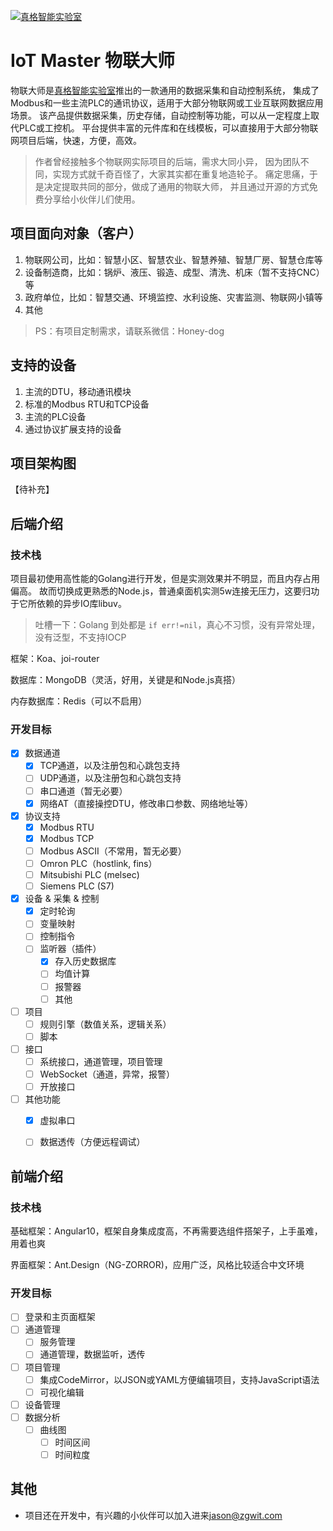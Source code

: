 
[![真格智能实验室](https://labs.zgwit.com/logo.png)](https://labs.zgwit.com)

# IoT Master 物联大师

物联大师是[真格智能实验室](https://labs.zgwit.com)推出的一款通用的数据采集和自动控制系统，
集成了Modbus和一些主流PLC的通讯协议，适用于大部分物联网或工业互联网数据应用场景。
该产品提供数据采集，历史存储，自动控制等功能，可以从一定程度上取代PLC或工控机。
平台提供丰富的元件库和在线模板，可以直接用于大部分物联网项目后端，快速，方便，高效。

>作者曾经接触多个物联网实际项目的后端，需求大同小异，
因为团队不同，实现方式就千奇百怪了，大家其实都在重复地造轮子。
痛定思痛，于是决定提取共同的部分，做成了通用的物联大师，
并且通过开源的方式免费分享给小伙伴儿们使用。

## 项目面向对象（客户）
1. 物联网公司，比如：智慧小区、智慧农业、智慧养殖、智慧厂房、智慧仓库等
2. 设备制造商，比如：锅炉、液压、锻造、成型、清洗、机床（暂不支持CNC）等
3. 政府单位，比如：智慧交通、环境监控、水利设施、灾害监测、物联网小镇等
4. 其他

>PS：有项目定制需求，请联系微信：Honey-dog


## 支持的设备
1. 主流的DTU，移动通讯模块
2. 标准的Modbus RTU和TCP设备
3. 主流的PLC设备
4. 通过协议扩展支持的设备

## 项目架构图

【待补充】



## 后端介绍

### 技术栈

项目最初使用高性能的Golang进行开发，但是实测效果并不明显，而且内存占用偏高。
故而切换成更熟悉的Node.js，普通桌面机实测5w连接无压力，这要归功于它所依赖的异步IO库libuv。

>吐槽一下：Golang 到处都是 `if err!=nil`，真心不习惯，没有异常处理，没有泛型，不支持IOCP

框架：Koa、joi-router

数据库：MongoDB（灵活，好用，关键是和Node.js真搭）

内存数据库：Redis（可以不启用）

### 开发目标
- [x] 数据通道
  - [x] TCP通道，以及注册包和心跳包支持
  - [ ] UDP通道，以及注册包和心跳包支持
  - [ ] 串口通道（暂无必要）
  - [x] 网络AT（直接操控DTU，修改串口参数、网络地址等）
- [x] 协议支持
  - [x] Modbus RTU
  - [x] Modbus TCP
  - [ ] Modbus ASCII（不常用，暂无必要）
  - [ ] Omron PLC（hostlink, fins）
  - [ ] Mitsubishi PLC (melsec)
  - [ ] Siemens PLC (S7)
- [x] 设备 & 采集 & 控制
  - [x] 定时轮询
  - [ ] 变量映射
  - [ ] 控制指令
  - [ ] 监听器（插件）
    - [x] 存入历史数据库
    - [ ] 均值计算
    - [ ] 报警器
    - [ ] 其他
- [ ] 项目
  - [ ] 规则引擎（数值关系，逻辑关系）
  - [ ] 脚本
- [ ] 接口
  - [ ] 系统接口，通道管理，项目管理
  - [ ] WebSocket（通道，异常，报警）
  - [ ] 开放接口
- [ ] 其他功能
  - [x] 虚拟串口
  - [ ] 数据透传（方便远程调试）


## 前端介绍

### 技术栈

基础框架：Angular10，框架自身集成度高，不再需要选组件搭架子，上手虽难，用着也爽

界面框架：Ant.Design（NG-ZORROR)，应用广泛，风格比较适合中文环境

### 开发目标
- [ ] 登录和主页面框架
- [ ] 通道管理
  - [ ] 服务管理
  - [ ] 通道管理，数据监听，透传  
- [ ] 项目管理
  - [ ] 集成CodeMirror，以JSON或YAML方便编辑项目，支持JavaScript语法
  - [ ] 可视化编辑
- [ ] 设备管理
- [ ] 数据分析
  - [ ] 曲线图
    - [ ] 时间区间
    - [ ] 时间粒度

## 其他
- 项目还在开发中，有兴趣的小伙伴可以加入进来[jason@zgwit.com](mailto:jason@zgwit.com)




